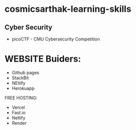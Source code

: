 # cosmicsarthak-learning-skills


## Cyber Security
- picoCTF - CMU Cybersecurity Competition


# WEBSITE Buiders:
- Github pages
- StackBit
- NEtlify
- Herokuapp


FREE HOSTING:
- Vercel
- Fast.io
- Netlify
- Render
